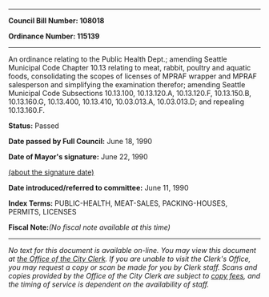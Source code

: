 

********

**Council Bill Number: 108018**
   
**Ordinance Number: 115139**
********

 An ordinance relating to the Public Health Dept.; amending Seattle Municipal Code Chapter 10.13 relating to meat, rabbit, poultry and aquatic foods, consolidating the scopes of licenses of MPRAF wrapper and MPRAF salesperson and simplifying the examination therefor; amending Seattle Municipal Code Subsections 10.13.100, 10.13.120.A, 10.13.120.F, 10.13.150.B, 10.13.160.G, 10.13.400, 10.13.410, 10.03.013.A, 10.03.013.D; and repealing 10.13.160.F.

**Status:** Passed
   
**Date passed by Full Council:** June 18, 1990
   
**Date of Mayor's signature:** June 22, 1990
   
[(about the signature date)](/~public/approvaldate.htm)
   
   
   
**Date introduced/referred to committee:** June 11, 1990
   
   
**Index Terms:** PUBLIC-HEALTH, MEAT-SALES, PACKING-HOUSES, PERMITS, LICENSES

**Fiscal Note:**_(No fiscal note available at this time)_
********

_No text for this document is available on-line. You may view this document at [the Office of the City Clerk](http://www.seattle.gov/leg/clerk/contactUs.htm). If you are unable to visit the Clerk's Office, you may request a copy or scan be made for you by Clerk staff. Scans and copies provided by the Office of the City Clerk are subject to [copy fees](http://clerk.seattle.gov/~public/clerkfees.htm), and the timing of service is dependent on the availability of staff._

